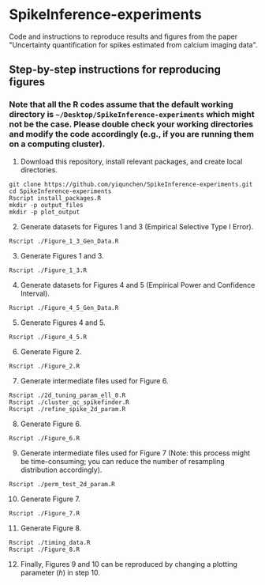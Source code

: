 # SpikeInference-experiments
Code and instructions to reproduce results and figures from the paper "Uncertainty quantification for spikes estimated from calcium imaging data".

## Step-by-step instructions for reproducing figures
### Note that all the R codes assume that the default working directory is `~/Desktop/SpikeInference-experiments` which might not be the case. Please double check your working directories and modify the code accordingly (e.g., if you are running them on a computing cluster).

1. Download this repository, install relevant packages, and create local directories.
```
git clone https://github.com/yiqunchen/SpikeInference-experiments.git
cd SpikeInference-experiments
Rscript install_packages.R
mkdir -p output_files
mkdir -p plot_output
```
2. Generate datasets for Figures 1 and 3 (Empirical Selective Type I Error).
```
Rscript ./Figure_1_3_Gen_Data.R
```
3. Generate Figures 1 and 3.
```
Rscript ./Figure_1_3.R
```
4. Generate datasets for Figures 4 and 5 (Empirical Power and Confidence Interval).
```
Rscript ./Figure_4_5_Gen_Data.R
```
5. Generate Figures 4 and 5.
```
Rscript ./Figure_4_5.R
```
6. Generate Figure 2.
```
Rscript ./Figure_2.R
```
7. Generate intermediate files used for Figure 6.
```
Rscript ./2d_tuning_param_ell_0.R
Rscript ./cluster_qc_spikefinder.R
Rscript ./refine_spike_2d_param.R
```
8. Generate Figure 6.
```
Rscript ./Figure_6.R
```
9. Generate intermediate files used for Figure 7 (Note: this process might be time-consuming; you can reduce the number of resampling distribution accordingly).
```
Rscript ./perm_test_2d_param.R
```
10. Generate Figure 7.
```
Rscript ./Figure_7.R
```
11. Generate Figure 8.

```
Rscript ./timing_data.R
Rscript ./Figure_8.R
```

12. Finally, Figures 9 and 10 can be reproduced by changing a plotting parameter (*h*) in step 10.


